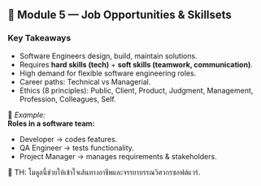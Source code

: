 ## 🚀 Module 5 — Job Opportunities & Skillsets
### Key Takeaways
- Software Engineers design, build, maintain solutions.  
- Requires **hard skills (tech)** + **soft skills (teamwork, communication)**.  
- High demand for flexible software engineering roles.  
- Career paths: Technical vs Managerial.  
- Ethics (8 principles): Public, Client, Product, Judgment, Management, Profession, Colleagues, Self.  

🔹 *Example:*  
**Roles in a software team:**  
- Developer → codes features.  
- QA Engineer → tests functionality.  
- Project Manager → manages requirements & stakeholders.  

📝 TH: โมดูลนี้ช่วยให้เข้าใจเส้นทางอาชีพและจรรยาบรรณวิศวกรซอฟต์แวร์.